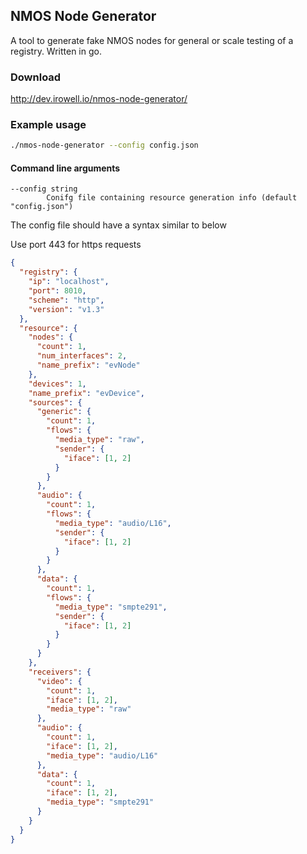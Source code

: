 ## NMOS Node Generator

A tool to generate fake NMOS nodes for general or scale testing of a registry. Written in go.

### Download

<a>http://dev.irowell.io/nmos-node-generator/</a>

### Example usage

```bash
./nmos-node-generator --config config.json
```

#### Command line arguments

```
--config string
        Conifg file containing resource generation info (default "config.json")
```

The config file should have a syntax similar to below

Use port 443 for https requests

```json
{
  "registry": {
    "ip": "localhost",
    "port": 8010,
    "scheme": "http",
    "version": "v1.3"
  },
  "resource": {
    "nodes": {
      "count": 1,
      "num_interfaces": 2,
      "name_prefix": "evNode"
    },
    "devices": 1,
    "name_prefix": "evDevice",
    "sources": {
      "generic": {
        "count": 1,
        "flows": {
          "media_type": "raw",
          "sender": {
            "iface": [1, 2]
          }
        }
      },
      "audio": {
        "count": 1,
        "flows": {
          "media_type": "audio/L16",
          "sender": {
            "iface": [1, 2]
          }
        }
      },
      "data": {
        "count": 1,
        "flows": {
          "media_type": "smpte291",
          "sender": {
            "iface": [1, 2]
          }
        }
      }
    },
    "receivers": {
      "video": {
        "count": 1,
        "iface": [1, 2],
        "media_type": "raw"
      },
      "audio": {
        "count": 1,
        "iface": [1, 2],
        "media_type": "audio/L16"
      },
      "data": {
        "count": 1,
        "iface": [1, 2],
        "media_type": "smpte291"
      }
    }
  }
}
```
